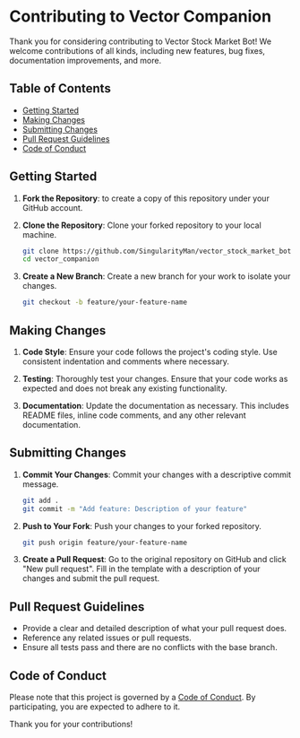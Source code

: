 # Contributing to Vector Companion

Thank you for considering contributing to Vector Stock Market Bot! We welcome contributions of all kinds, including new features, bug fixes, documentation improvements, and more.

## Table of Contents

- [Getting Started](#getting-started)
- [Making Changes](#making-changes)
- [Submitting Changes](#submitting-changes)
- [Pull Request Guidelines](#pull-request-guidelines)
- [Code of Conduct](#code-of-conduct)

## Getting Started

1. **Fork the Repository**: to create a copy of this repository under your GitHub account.

2. **Clone the Repository**: Clone your forked repository to your local machine.

    ```bash
    git clone https://github.com/SingularityMan/vector_stock_market_bot.git
    cd vector_companion
    ```

3. **Create a New Branch**: Create a new branch for your work to isolate your changes.

    ```bash
    git checkout -b feature/your-feature-name
    ```

## Making Changes

1. **Code Style**: Ensure your code follows the project's coding style. Use consistent indentation and comments where necessary.

2. **Testing**: Thoroughly test your changes. Ensure that your code works as expected and does not break any existing functionality.

3. **Documentation**: Update the documentation as necessary. This includes README files, inline code comments, and any other relevant documentation.

## Submitting Changes

1. **Commit Your Changes**: Commit your changes with a descriptive commit message.

    ```bash
    git add .
    git commit -m "Add feature: Description of your feature"
    ```

2. **Push to Your Fork**: Push your changes to your forked repository.

    ```bash
    git push origin feature/your-feature-name
    ```

3. **Create a Pull Request**: Go to the original repository on GitHub and click "New pull request". Fill in the template with a description of your changes and submit the pull request.

## Pull Request Guidelines

- Provide a clear and detailed description of what your pull request does.
- Reference any related issues or pull requests.
- Ensure all tests pass and there are no conflicts with the base branch.

## Code of Conduct

Please note that this project is governed by a [Code of Conduct](CODE_OF_CONDUCT.md). By participating, you are expected to adhere to it.

Thank you for your contributions!
